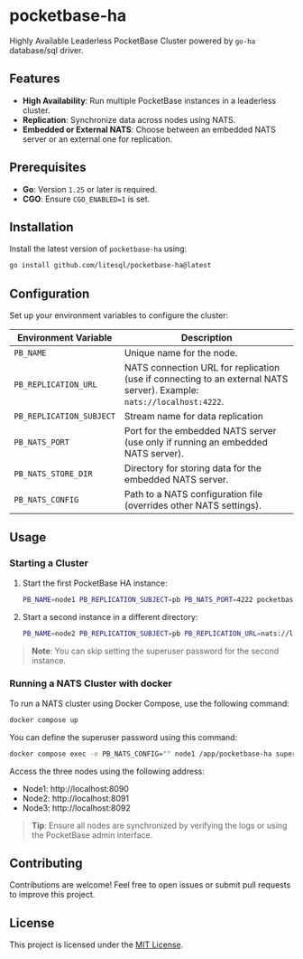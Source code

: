# pocketbase-ha
Highly Available Leaderless PocketBase Cluster powered by `go-ha` database/sql driver.

## Features

- **High Availability**: Run multiple PocketBase instances in a leaderless cluster.
- **Replication**: Synchronize data across nodes using NATS.
- **Embedded or External NATS**: Choose between an embedded NATS server or an external one for replication.

## Prerequisites

- **Go**: Version `1.25` or later is required.
- **CGO**: Ensure `CGO_ENABLED=1` is set.

## Installation

Install the latest version of `pocketbase-ha` using:

```sh
go install github.com/litesql/pocketbase-ha@latest
```

## Configuration

Set up your environment variables to configure the cluster:

| Environment Variable | Description                                                                 |
|----------------------|-----------------------------------------------------------------------------|
| `PB_NAME`            | Unique name for the node.                                                  |
| `PB_REPLICATION_URL` | NATS connection URL for replication (use if connecting to an external NATS server). Example: `nats://localhost:4222`. |
| `PB_REPLICATION_SUBJECT` | Stream name for data replication |
| `PB_NATS_PORT`       | Port for the embedded NATS server (use only if running an embedded NATS server). |
| `PB_NATS_STORE_DIR`  | Directory for storing data for the embedded NATS server.                   |
| `PB_NATS_CONFIG`     | Path to a NATS configuration file (overrides other NATS settings).         |

## Usage

### Starting a Cluster

1. Start the first PocketBase HA instance:

    ```sh
    PB_NAME=node1 PB_REPLICATION_SUBJECT=pb PB_NATS_PORT=4222 pocketbase-ha serve
    ```

2. Start a second instance in a different directory:

    ```sh
    PB_NAME=node2 PB_REPLICATION_SUBJECT=pb PB_REPLICATION_URL=nats://localhost:4222 pocketbase-ha serve --http 127.0.0.1:8091
    ```

> **Note**: You can skip setting the superuser password for the second instance.

### Running a NATS Cluster with docker

To run a NATS cluster using Docker Compose, use the following command:

```sh
docker compose up
```

You can define the superuser password using this command:

```sh
docker compose exec -e PB_NATS_CONFIG="" node1 /app/pocketbase-ha superuser upsert EMAIL PASS
```

Access the three nodes using the following address:

- Node1: http://localhost:8090
- Node2: http://localhost:8091
- Node3: http://localhost:8092

> **Tip**: Ensure all nodes are synchronized by verifying the logs or using the PocketBase admin interface.

## Contributing

Contributions are welcome! Feel free to open issues or submit pull requests to improve this project.

## License

This project is licensed under the [MIT License](LICENSE).
